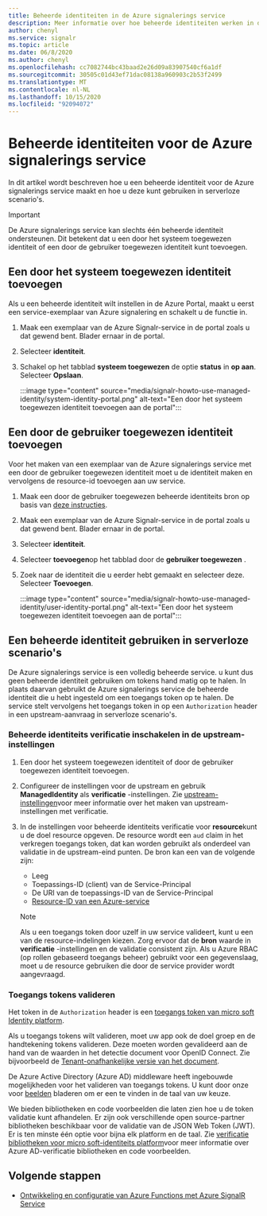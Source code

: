 ```yaml
---
title: Beheerde identiteiten in de Azure signalerings service
description: Meer informatie over hoe beheerde identiteiten werken in de Azure signalerings service en hoe u een beheerde identiteit gebruikt in serverloze scenario's.
author: chenyl
ms.service: signalr
ms.topic: article
ms.date: 06/8/2020
ms.author: chenyl
ms.openlocfilehash: cc7082744bc43baad2e26d09a83907540cf6a1df
ms.sourcegitcommit: 30505c01d43ef71dac08138a960903c2b53f2499
ms.translationtype: MT
ms.contentlocale: nl-NL
ms.lasthandoff: 10/15/2020
ms.locfileid: "92094072"
---
```

# <a name="managed-identities-for-azure-signalr-service"></a>Beheerde identiteiten voor de Azure signalerings service

In dit artikel wordt beschreven hoe u een beheerde identiteit voor de Azure signalerings service maakt en hoe u deze kunt gebruiken in serverloze scenario's.

> [!Important] 
> De Azure signalerings service kan slechts één beheerde identiteit ondersteunen. Dit betekent dat u een door het systeem toegewezen identiteit of een door de gebruiker toegewezen identiteit kunt toevoegen. 

## <a name="add-a-system-assigned-identity"></a>Een door het systeem toegewezen identiteit toevoegen

Als u een beheerde identiteit wilt instellen in de Azure Portal, maakt u eerst een service-exemplaar van Azure signalering en schakelt u de functie in.

1. Maak een exemplaar van de Azure Signalr-service in de portal zoals u dat gewend bent. Blader ernaar in de portal.

2. Selecteer **identiteit**.

4. Schakel op het tabblad **systeem toegewezen** de optie **status** in **op aan**. Selecteer **Opslaan**.

    :::image type="content" source="media/signalr-howto-use-managed-identity/system-identity-portal.png" alt-text="Een door het systeem toegewezen identiteit toevoegen aan de portal":::

## <a name="add-a-user-assigned-identity"></a>Een door de gebruiker toegewezen identiteit toevoegen

Voor het maken van een exemplaar van de Azure signalerings service met een door de gebruiker toegewezen identiteit moet u de identiteit maken en vervolgens de resource-id toevoegen aan uw service.

1. Maak een door de gebruiker toegewezen beheerde identiteits bron op basis van [deze instructies](../active-directory/managed-identities-azure-resources/how-to-manage-ua-identity-portal.md#create-a-user-assigned-managed-identity).

2. Maak een exemplaar van de Azure Signalr-service in de portal zoals u dat gewend bent. Blader ernaar in de portal.

3. Selecteer **identiteit**.

4. Selecteer **toevoegen**op het tabblad door de **gebruiker toegewezen** .

5. Zoek naar de identiteit die u eerder hebt gemaakt en selecteer deze. Selecteer **Toevoegen**.

    :::image type="content" source="media/signalr-howto-use-managed-identity/user-identity-portal.png" alt-text="Een door het systeem toegewezen identiteit toevoegen aan de portal":::

## <a name="use-a-managed-identity-in-serverless-scenarios"></a>Een beheerde identiteit gebruiken in serverloze scenario's

De Azure signalerings service is een volledig beheerde service. u kunt dus geen beheerde identiteit gebruiken om tokens hand matig op te halen. In plaats daarvan gebruikt de Azure signalerings service de beheerde identiteit die u hebt ingesteld om een toegangs token op te halen. De service stelt vervolgens het toegangs token in op een `Authorization` header in een upstream-aanvraag in serverloze scenario's.

### <a name="enable-managed-identity-authentication-in-upstream-settings"></a>Beheerde identiteits verificatie inschakelen in de upstream-instellingen

1. Een door het systeem toegewezen identiteit of door de gebruiker toegewezen identiteit toevoegen.

2. Configureer de instellingen voor de upstream en gebruik **ManagedIdentity** als **verificatie** -instellingen. Zie [upstream-instellingen](concept-upstream.md)voor meer informatie over het maken van upstream-instellingen met verificatie.

3. In de instellingen voor beheerde identiteits verificatie voor **resource**kunt u de doel resource opgeven. De resource wordt een `aud` claim in het verkregen toegangs token, dat kan worden gebruikt als onderdeel van validatie in de upstream-eind punten. De bron kan een van de volgende zijn:
    - Leeg
    - Toepassings-ID (client) van de Service-Principal
    - De URI van de toepassings-ID van de Service-Principal
    - [Resource-ID van een Azure-service](https://docs.microsoft.com/azure/active-directory/managed-identities-azure-resources/services-support-managed-identities#azure-services-that-support-azure-ad-authentication)

    > [!NOTE]
    > Als u een toegangs token door uzelf in uw service valideert, kunt u een van de resource-indelingen kiezen. Zorg ervoor dat de **bron** waarde in **verificatie** -instellingen en de validatie consistent zijn. Als u Azure RBAC (op rollen gebaseerd toegangs beheer) gebruikt voor een gegevenslaag, moet u de resource gebruiken die door de service provider wordt aangevraagd.

### <a name="validate-access-tokens"></a>Toegangs tokens valideren

Het token in de `Authorization` header is een [toegangs token van micro soft Identity platform](https://docs.microsoft.com/azure/active-directory/develop/access-tokens#validating-tokens).

Als u toegangs tokens wilt valideren, moet uw app ook de doel groep en de handtekening tokens valideren. Deze moeten worden gevalideerd aan de hand van de waarden in het detectie document voor OpenID Connect. Zie bijvoorbeeld de [Tenant-onafhankelijke versie van het document](https://login.microsoftonline.com/common/.well-known/openid-configuration).

De Azure Active Directory (Azure AD) middleware heeft ingebouwde mogelijkheden voor het valideren van toegangs tokens. U kunt door onze voor [beelden](https://docs.microsoft.com/azure/active-directory/develop/sample-v2-code) bladeren om er een te vinden in de taal van uw keuze.

We bieden bibliotheken en code voorbeelden die laten zien hoe u de token validatie kunt afhandelen. Er zijn ook verschillende open source-partner bibliotheken beschikbaar voor de validatie van de JSON Web Token (JWT). Er is ten minste één optie voor bijna elk platform en de taal. Zie [verificatie bibliotheken voor micro soft-identiteits platform](https://docs.microsoft.com/azure/active-directory/develop/reference-v2-libraries)voor meer informatie over Azure AD-verificatie bibliotheken en code voorbeelden.

## <a name="next-steps"></a>Volgende stappen

- [Ontwikkeling en configuratie van Azure Functions met Azure SignalR Service](signalr-concept-serverless-development-config.md)
